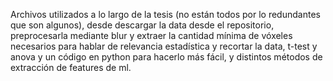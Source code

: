 Archivos utilizados a lo largo de la tesis (no están todos por lo redundantes que son algunos), desde descargar la data desde el repositorio, preprocesarla mediante blur y extraer la cantidad mínima de vóxeles necesarios para hablar de relevancia estadística y recortar la data, t-test y anova y un código en python para hacerlo más fácil, y distintos métodos de extracción de features de ml.
